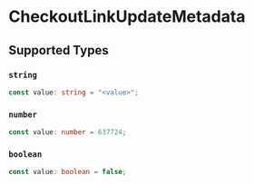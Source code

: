 # CheckoutLinkUpdateMetadata


## Supported Types

### `string`

```typescript
const value: string = "<value>";
```

### `number`

```typescript
const value: number = 637724;
```

### `boolean`

```typescript
const value: boolean = false;
```

